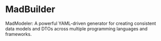 # MadBuilder
MadModeler: A powerful YAML-driven generator for creating consistent data models and DTOs across multiple programming languages and frameworks.
